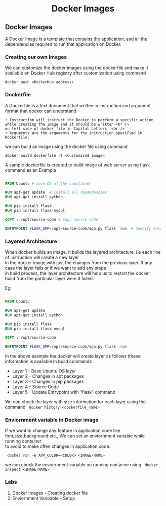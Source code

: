 <h1 align="center"> Docker Images </h1>

## Docker Images

A Docker Image is a template that contains the application, and all the dependencies required to run that application on Docker. 

### Creating our own Images

We can customize the docker images using the dockerfile and make it available on Docker Hub registry after customization using command

```docker push <DockerHub address>```

### Dockerfile

A Dockerfile is a text document that written in instruction and argument format that docker can understand.

	+ Instruction will instruct the Docker to perform a specific action while creating the image and it should be written <br />
	on left side of docker file in Capital Letters. <br />
	+ Arguments are the arguments for the instruction specified in Dockerfile.
	
we can build an image using the docker file using command

```docker build dockerfile -t <Customized image>```

A sample dockerfile is created to build image of web server using flask command as an Example

```dockerfile

FROM Ubuntu # base OS of the countainer

RUN apt-get update  # install all dependencies
RUN apt-get install python

RUN pip install flask
RUN pip install flask-mysql

COPY . /opt/source-code # Copy source code

ENTRYPOINT FLASK_APP=/opt/source-code/app.py flask  run  # Specify entrypoint
```

### Layered Architecture

When docker builds an image, it builds the layered architecture, i.e each line of instruction will create a new layer <br />
in the docker image with just the changes from the previous layer. If any case the layer fails or if we want to add any steps <br />
in build process, the layer architecture will help us to restart the docker build from the particular layer were it failed.

Eg:
```dockerfile

FROM Ubuntu 

RUN apt-get update 
RUN apt-get install python

RUN pip install flask
RUN pip install flask-mysql

COPY . /opt/source-code 

ENTRYPOINT FLASK_APP=/opt/source-code/app.py flask  run
```

In the above example the docker will create layer as follows (these information is available in build command):<br />
* Layer 1 - Base Ubuntu OS layer
* Layer 2 - Changes in apt packages
* Layer 3 - Changes in pip packages
* Layer 4 - Source Code
* Layer 5 - Update Entrypoint with "flask" command

We can check the layer with size information for each layer using the command
``` docker history <dockerfile_name>```

### Enviornment variable in Docker image

If we want to change any feature in application code like font,size,background etc., We can set an enviornment variable while running container <br />
to avoid to make often changes in application code.

``` docker run -e APP_COLOR=<COLOR> <IMAGE-NAME>```

we can check the enviornment variable on running container using
``` docker inspect <IMAGE-NAME>```

### Labs

1. Docker Images - Creating docker file 
2.  Enviornment Varioable - Setup 